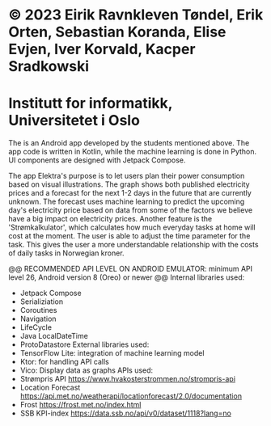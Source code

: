 # © 2023 Eirik Ravnkleven Tøndel, Erik Orten, Sebastian Koranda, Elise Evjen, Iver Korvald, Kacper Sradkowski 
# Institutt for informatikk, Universitetet i Oslo

The is an Android app developed by the students mentioned above. The app code is written in Kotlin, while the machine learning is done in Python. UI components are designed with Jetpack Compose.

The app Elektra's purpose is to let users plan their power consumption based on visual illustrations. The graph shows both published electricity prices and a forecast for the next 1-2 days in the future that are currently unknown. The forecast uses machine learning to predict the upcoming day's electricity price based on data from some of the factors we believe have a big impact on electricity prices. Another feature is the 'Strømkalkulator', which calculates how much everyday tasks at home will cost at the moment. The user is able to adjust the time parameter for the task. This gives the user a more understandable relationship with the costs of daily tasks in Norwegian kroner.

@@ RECOMMENDED API LEVEL ON ANDROID EMULATOR: minimum API level 26, Android version 8 (Oreo) or newer @@
Internal libraries used:
- Jetpack Compose
- Serializiation
- Coroutines
- Navigation
- LifeCycle
- Java LocalDateTime
- ProtoDatastore
External libraries used:
- TensorFlow Lite: integration of machine learning model
- Ktor: for handling API calls
- Vico: Display data as graphs
APIs used:
- Strømpris API https://www.hvakosterstrommen.no/strompris-api
- Location Forecast https://api.met.no/weatherapi/locationforecast/2.0/documentation
- Frost https://frost.met.no/index.html
- SSB KPI-index https://data.ssb.no/api/v0/dataset/1118?lang=no
